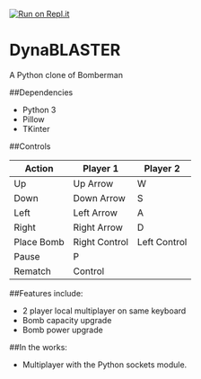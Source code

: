 [![Run on Repl.it](https://repl.it/badge/github/abel465/DynaBLASTER)](https://repl.it/github/abel465/DynaBLASTER)

# DynaBLASTER
A Python clone of Bomberman


##Dependencies

 - Python 3
 - Pillow 
 - TKinter

##Controls

| Action     | Player 1      | Player 2     |
|------------|---------------|--------------|
| Up         | Up Arrow      | W            |
| Down       | Down Arrow    | S            |
| Left       | Left Arrow    | A            |
| Right      | Right Arrow   | D            |
| Place Bomb | Right Control | Left Control |    
| Pause      | P             |              |
| Rematch    | Control       |              |
        
##Features include:

 - 2 player local multiplayer on same keyboard
 - Bomb capacity upgrade
 - Bomb power upgrade

##In the works:

- Multiplayer with the Python sockets module.
